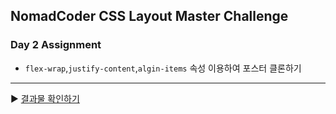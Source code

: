 ## NomadCoder CSS Layout Master Challenge
### Day 2 Assignment

- `flex-wrap`,`justify-content`,`algin-items` 속성 이용하여 포스터 클론하기
***
 ▶ [결과물 확인하기](https://consideratealicebluewatchdog.tinakim.repl.co/)
